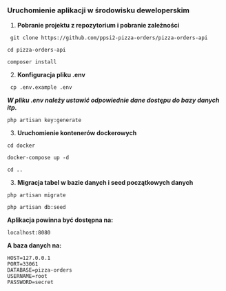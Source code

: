### Uruchomienie aplikacji w środowisku deweloperskim

1. **Pobranie projektu z repozytorium i pobranie zależności**

```
 git clone https://github.com/ppsi2-pizza-orders/pizza-orders-api
```

```
cd pizza-orders-api
```

```
composer install
```

2. **Konfiguracja pliku .env**

```
 cp .env.example .env
```

**_W pliku .env należy ustawić odpowiednie dane dostępu do bazy danych itp._**

```
php artisan key:generate
```

3. **Uruchomienie kontenerów dockerowych**

```
cd docker
```

```
docker-compose up -d
```

```
cd ..
```

3. **Migracja tabel w bazie danych i seed początkowych danych**

```
php artisan migrate
```

```
php artisan db:seed
```

**Aplikacja powinna być dostępna na:**

```
localhost:8080
```

**A baza danych na:**
```
HOST=127.0.0.1
PORT=33061
DATABASE=pizza-orders
USERNAME=root
PASSWORD=secret
```



